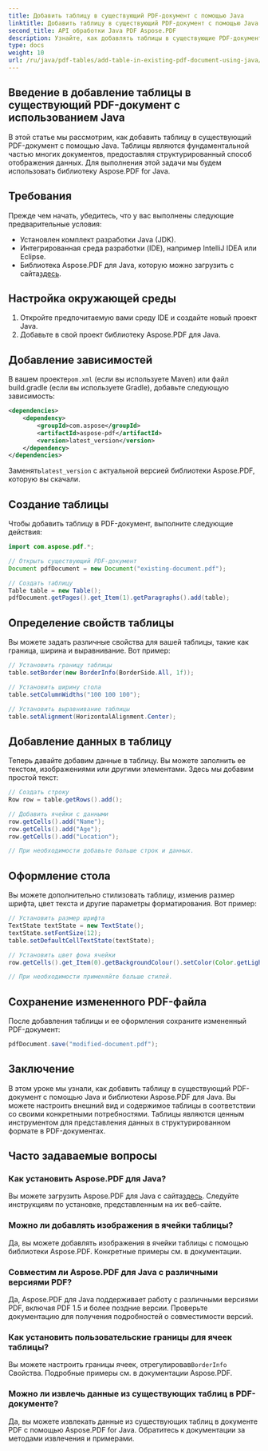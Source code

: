 ```yaml
---
title: Добавить таблицу в существующий PDF-документ с помощью Java
linktitle: Добавить таблицу в существующий PDF-документ с помощью Java
second_title: API обработки Java PDF Aspose.PDF
description: Узнайте, как добавлять таблицы в существующие PDF-документы с помощью Java и Aspose.PDF для Java. Пошаговое руководство с примерами кода.
type: docs
weight: 10
url: /ru/java/pdf-tables/add-table-in-existing-pdf-document-using-java/
---
```


## Введение в добавление таблицы в существующий PDF-документ с использованием Java

В этой статье мы рассмотрим, как добавить таблицу в существующий PDF-документ с помощью Java. Таблицы являются фундаментальной частью многих документов, предоставляя структурированный способ отображения данных. Для выполнения этой задачи мы будем использовать библиотеку Aspose.PDF for Java.

## Требования

Прежде чем начать, убедитесь, что у вас выполнены следующие предварительные условия:

- Установлен комплект разработки Java (JDK).
- Интегрированная среда разработки (IDE), например IntelliJ IDEA или Eclipse.
-  Библиотека Aspose.PDF для Java, которую можно загрузить с сайта[здесь](https://releases.aspose.com/pdf/java/).

## Настройка окружающей среды

1. Откройте предпочитаемую вами среду IDE и создайте новый проект Java.
2. Добавьте в свой проект библиотеку Aspose.PDF для Java.

## Добавление зависимостей

 В вашем проекте`pom.xml` (если вы используете Maven) или файл build.gradle (если вы используете Gradle), добавьте следующую зависимость:

```xml
<dependencies>
    <dependency>
        <groupId>com.aspose</groupId>
        <artifactId>aspose-pdf</artifactId>
        <version>latest_version</version>
    </dependency>
</dependencies>
```

 Заменять`latest_version` с актуальной версией библиотеки Aspose.PDF, которую вы скачали.

## Создание таблицы

Чтобы добавить таблицу в PDF-документ, выполните следующие действия:

```java
import com.aspose.pdf.*;

// Открыть существующий PDF-документ
Document pdfDocument = new Document("existing-document.pdf");

// Создать таблицу
Table table = new Table();
pdfDocument.getPages().get_Item(1).getParagraphs().add(table);
```

## Определение свойств таблицы

Вы можете задать различные свойства для вашей таблицы, такие как граница, ширина и выравнивание. Вот пример:

```java
// Установить границу таблицы
table.setBorder(new BorderInfo(BorderSide.All, 1f));

// Установить ширину стола
table.setColumnWidths("100 100 100");

// Установить выравнивание таблицы
table.setAlignment(HorizontalAlignment.Center);
```

## Добавление данных в таблицу

Теперь давайте добавим данные в таблицу. Вы можете заполнить ее текстом, изображениями или другими элементами. Здесь мы добавим простой текст:

```java
// Создать строку
Row row = table.getRows().add();

// Добавить ячейки с данными
row.getCells().add("Name");
row.getCells().add("Age");
row.getCells().add("Location");

// При необходимости добавьте больше строк и данных.
```

## Оформление стола

Вы можете дополнительно стилизовать таблицу, изменив размер шрифта, цвет текста и другие параметры форматирования. Вот пример:

```java
// Установить размер шрифта
TextState textState = new TextState();
textState.setFontSize(12);
table.setDefaultCellTextState(textState);

// Установить цвет фона ячейки
row.getCells().get_Item(0).getBackgroundColour().setColor(Color.getLightGray());

// При необходимости применяйте больше стилей.
```

## Сохранение измененного PDF-файла

После добавления таблицы и ее оформления сохраните измененный PDF-документ:

```java
pdfDocument.save("modified-document.pdf");
```

## Заключение

В этом уроке мы узнали, как добавить таблицу в существующий PDF-документ с помощью Java и библиотеки Aspose.PDF для Java. Вы можете настроить внешний вид и содержимое таблицы в соответствии со своими конкретными потребностями. Таблицы являются ценным инструментом для представления данных в структурированном формате в PDF-документах.

## Часто задаваемые вопросы

### Как установить Aspose.PDF для Java?

 Вы можете загрузить Aspose.PDF для Java с сайта[здесь](https://releases.aspose.com/pdf/java/). Следуйте инструкциям по установке, представленным на их веб-сайте.

### Можно ли добавлять изображения в ячейки таблицы?

Да, вы можете добавлять изображения в ячейки таблицы с помощью библиотеки Aspose.PDF. Конкретные примеры см. в документации.

### Совместим ли Aspose.PDF для Java с различными версиями PDF?

Да, Aspose.PDF для Java поддерживает работу с различными версиями PDF, включая PDF 1.5 и более поздние версии. Проверьте документацию для получения подробностей о совместимости версий.

### Как установить пользовательские границы для ячеек таблицы?

 Вы можете настроить границы ячеек, отрегулировав`BorderInfo` Свойства. Подробные примеры см. в документации Aspose.PDF.

### Можно ли извлечь данные из существующих таблиц в PDF-документе?

Да, вы можете извлекать данные из существующих таблиц в документе PDF с помощью Aspose.PDF for Java. Обратитесь к документации за методами извлечения и примерами.